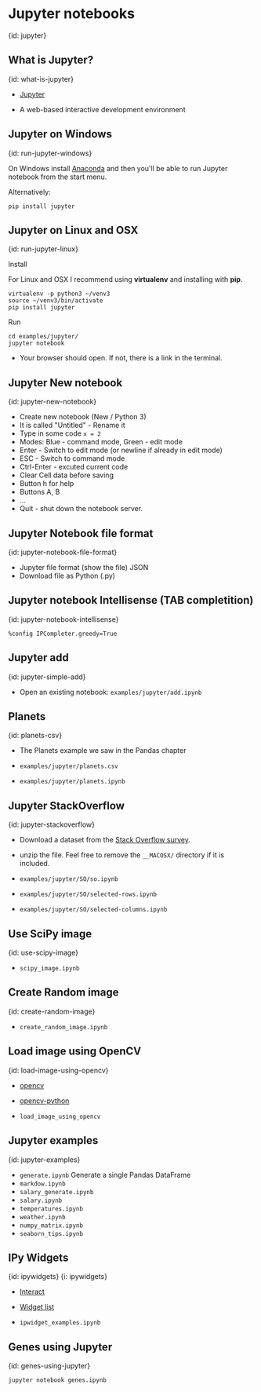# Jupyter notebooks
{id: jupyter}

## What is Jupyter?
{id: what-is-jupyter}

* [Jupyter](https://jupyter.org/)

* A web-based interactive development environment

## Jupyter on Windows
{id: run-jupyter-windows}

On Windows install [Anaconda](https://www.anaconda.com/distribution/)
and then you'll be able to run Jupyter notebook from the start menu.


Alternatively:

```
pip install jupyter
```

## Jupyter on Linux and OSX
{id: run-jupyter-linux}

Install

For Linux and OSX I recommend using **virtualenv** and installing with **pip**.

```
virtualenv -p python3 ~/venv3
source ~/venv3/bin/activate
pip install jupyter
```

Run

```
cd examples/jupyter/
jupyter notebook
```

* Your browser should open. If not, there is a link in the terminal.

## Jupyter New notebook
{id: jupyter-new-notebook}

* Create new notebook (New / Python 3)
* It is called "Untitled" - Rename it
* Type in some code `x = 2`
* Modes: Blue - command mode, Green - edit mode
* Enter - Switch to edit mode (or newline if already in edit mode)
* ESC - Switch to command mode
* Ctrl-Enter - excuted current code
* Clear Cell data before saving
* Button h for help
* Buttons A, B
* ...
* Quit - shut down the notebook server.

## Jupyter Notebook file format
{id: jupyter-notebook-file-format}

* Jupyter file format (show the file) JSON
* Download file as Python (.py)

## Jupyter notebook Intellisense (TAB completition)
{id: jupyter-notebook-intellisense}

```
%config IPCompleter.greedy=True
```


## Jupyter add
{id: jupyter-simple-add}

* Open an existing notebook: `examples/jupyter/add.ipynb`


## Planets
{id: planets-csv}

* The Planets example we saw in the Pandas chapter

* `examples/jupyter/planets.csv`
* `examples/jupyter/planets.ipynb`


## Jupyter StackOverflow
{id: jupyter-stackoverflow}

* Download a dataset from the [Stack Overflow survey](https://insights.stackoverflow.com/survey).
* unzip the file. Feel free to remove the `__MACOSX/` directory if it is included.

* `examples/jupyter/SO/so.ipynb`
* `examples/jupyter/SO/selected-rows.ipynb`
* `examples/jupyter/SO/selected-columns.ipynb`



## Use SciPy image
{id: use-scipy-image}

* `scipy_image.ipynb`

## Create Random image
{id: create-random-image}

* `create_random_image.ipynb`

## Load image using OpenCV
{id: load-image-using-opencv}

* [opencv](https://opencv.org/)
* [opencv-python](https://pypi.org/project/opencv-python/)

* `load_image_using_opencv`

## Jupyter examples
{id: jupyter-examples}

* `generate.ipynb` Generate a single Pandas DataFrame
* `markdow.ipynb`
* `salary_generate.ipynb`
* `salary.ipynb`
* `temperatures.ipynb`
* `weather.ipynb`
* `numpy_matrix.ipynb`
* `seaborn_tips.ipynb`

## IPy Widgets
{id: ipywidgets}
{i: ipywidgets}

* [Interact](https://ipywidgets.readthedocs.io/en/latest/examples/Using%20Interact.html)
* [Widget list](https://ipywidgets.readthedocs.io/en/latest/examples/Widget%20List.html)

* `ipwidget_examples.ipynb`

## Genes using Jupyter
{id: genes-using-jupyter}

```
jupyter notebook genes.ipynb
```

